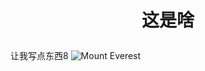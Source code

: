 # <p align="center">这是啥</p>
让我写点东西8
![Mount Everest](https://user-images.githubusercontent.com/66701331/182519753-a38d6542-0cde-4732-88a8-0d1e88437743.jpg)
